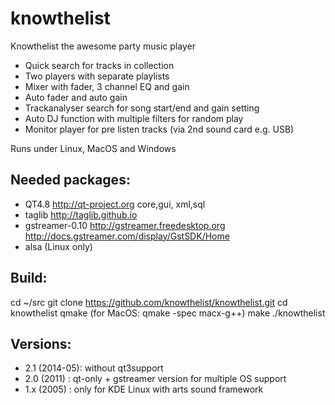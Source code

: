 knowthelist
===========

Knowthelist the awesome party music player

- Quick search for tracks in collection
- Two players with separate playlists
- Mixer with fader, 3 channel EQ and gain
- Auto fader and auto gain
- Trackanalyser search for song start/end and gain setting
- Auto DJ function with multiple filters  for random play 
- Monitor player for pre listen tracks (via 2nd sound card e.g. USB)


Runs under Linux, MacOS and Windows

Needed packages:
------------------
- QT4.8             http://qt-project.org
		core,gui,
		xml,sql 
- taglib            http://taglib.github.io 
- gstreamer-0.10    http://gstreamer.freedesktop.org 
					http://docs.gstreamer.com/display/GstSDK/Home 
- alsa				(Linux only)

Build:
----------
cd ~/src
git clone https://github.com/knowthelist/knowthelist.git
cd knowthelist
qmake (for MacOS: qmake -spec macx-g++)
make
./knowthelist

Versions:
----------
- 2.1 (2014-05):	without qt3support
- 2.0 (2011)   :	qt-only + gstreamer version for multiple OS support
- 1.x (2005)   :    only for KDE Linux	with arts sound framework
